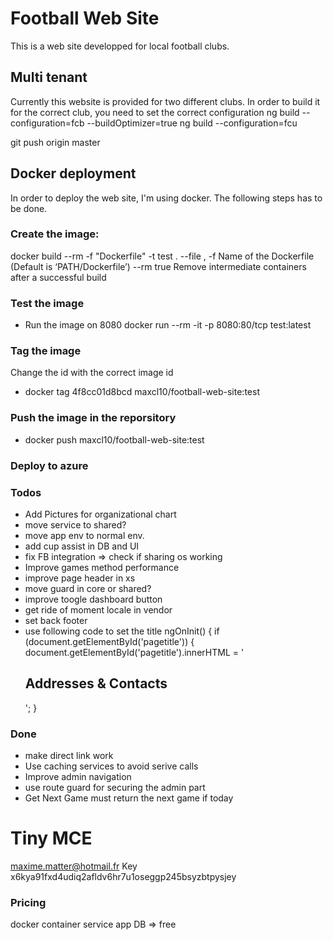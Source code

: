 # Football Web Site

This is a web site developped for local football clubs.

## Multi tenant

Currently this website is provided for two different clubs. In order to build it for the correct club, you need to set the correct configuration
ng build --configuration=fcb --buildOptimizer=true
ng build --configuration=fcu

git push origin master

## Docker deployment

In order to deploy the web site, I'm using docker. The following steps has to be done.

### Create the image:

docker build --rm -f "Dockerfile" -t test .
--file , -f Name of the Dockerfile (Default is ‘PATH/Dockerfile’)
--rm true Remove intermediate containers after a successful build

### Test the image

- Run the image on 8080
  docker run --rm -it -p 8080:80/tcp test:latest

### Tag the image

Change the id with the correct image id

- docker tag 4f8cc01d8bcd maxcl10/football-web-site:test

### Push the image in the reporsitory

- docker push maxcl10/football-web-site:test

### Deploy to azure

### Todos

- Add Pictures for organizational chart
- move service to shared?
- move app env to normal env.
- add cup assist in DB and UI
- fix FB integration => check if sharing os working
- Improve games method performance
- improve page header in xs
- move guard in core or shared?
- improve toogle dashboard button
- get ride of moment locale in vendor
- set back footer
- use following code to set the title
  ngOnInit() {
  if (document.getElementById('pagetitle')) {
  document.getElementById('pagetitle').innerHTML = '<h2>Addresses & Contacts</h2>';
  }

### Done

- make direct link work
- Use caching services to avoid serive calls
- Improve admin navigation
- use route guard for securing the admin part
- Get Next Game must return the next game if today

# Tiny MCE

maxime.matter@hotmail.fr
Key x6kya91fxd4udiq2afldv6hr7u1oseggp245bsyzbtpysjey

### Pricing

docker container
service app
DB => free
